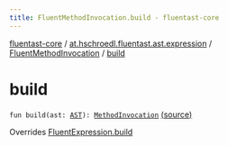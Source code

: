 ```yaml
---
title: FluentMethodInvocation.build - fluentast-core
---
```


[fluentast-core](../../index.html) / [at.hschroedl.fluentast.ast.expression](../index.html) / [FluentMethodInvocation](index.html) / [build](.)

# build

`fun build(ast: `[`AST`](https://help.eclipse.org/neon/topic/org.eclipse.jdt.doc.isv/reference/api/org/eclipse/jdt/core/dom/AST.html)`): `[`MethodInvocation`](https://help.eclipse.org/neon/topic/org.eclipse.jdt.doc.isv/reference/api/org/eclipse/jdt/core/dom/MethodInvocation.html) [(source)](http://github.com/hschroedl/fluentast/tree/master/core/at.hschroedl.fluentast/ast/expression/MethodInvocation.kt#L11)

Overrides [FluentExpression.build](../-fluent-expression/build.html)

